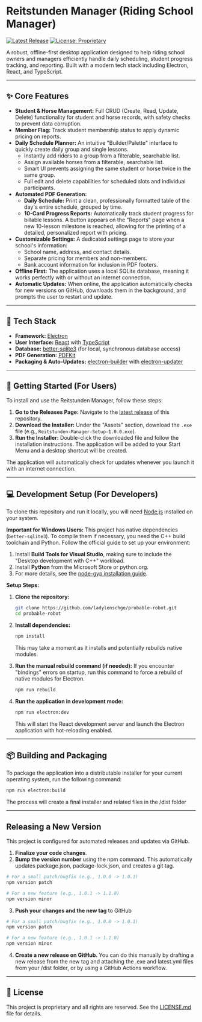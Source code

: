 # Reitstunden Manager (Riding School Manager)

[![Latest Release](https://img.shields.io/github/v/release/ladylenschge/probable-robot)](https://github.com/ladylenschge/probable-robot/releases/latest)
[![License: Proprietary](https://img.shields.io/badge/License-Proprietary-red.svg)]()

A robust, offline-first desktop application designed to help riding school owners and managers efficiently handle daily scheduling, student progress tracking, and reporting. Built with a modern tech stack including Electron, React, and TypeScript.

---

## ✨ Core Features

*   **Student & Horse Management:** Full CRUD (Create, Read, Update, Delete) functionality for student and horse records, with safety checks to prevent data corruption.
*   **Member Flag:** Track student membership status to apply dynamic pricing on reports.
*   **Daily Schedule Planner:** An intuitive "Builder/Palette" interface to quickly create daily group and single lessons.
    *   Instantly add riders to a group from a filterable, searchable list.
    *   Assign available horses from a filterable, searchable list.
    *   Smart UI prevents assigning the same student or horse twice in the same group.
    *   Full edit and delete capabilities for scheduled slots and individual participants.
*   **Automated PDF Generation:**
    *   **Daily Schedule:** Print a clean, professionally formatted table of the day's entire schedule, grouped by time.
    *   **10-Card Progress Reports:** Automatically track student progress for billable lessons. A button appears on the "Reports" page when a new 10-lesson milestone is reached, allowing for the printing of a detailed, personalized report with pricing.
*   **Customizable Settings:** A dedicated settings page to store your school's information:
    *   School name, address, and contact details.
    *   Separate pricing for members and non-members.
    *   Bank account information for inclusion in PDF footers.
*   **Offline First:** The application uses a local SQLite database, meaning it works perfectly with or without an internet connection.
*   **Automatic Updates:** When online, the application automatically checks for new versions on GitHub, downloads them in the background, and prompts the user to restart and update.

---

## 🔧 Tech Stack

*   **Framework:** [Electron](https://www.electronjs.org/)
*   **User Interface:** [React](https://reactjs.org/) with [TypeScript](https://www.typescriptlang.org/)
*   **Database:** [better-sqlite3](https://github.com/WiseLibs/better-sqlite3) (for local, synchronous database access)
*   **PDF Generation:** [PDFKit](http://pdfkit.org/)
*   **Packaging & Auto-Updates:** [electron-builder](https://www.electron.build/) with [electron-updater](https://www.electron.build/auto-update)

---

## 🚀 Getting Started (For Users)

To install and use the Reitstunden Manager, follow these steps:

1.  **Go to the Releases Page:** Navigate to the [latest release](https://github.com/ladylenschge/probable-robot/releases/latest) of this repository.
2.  **Download the Installer:** Under the "Assets" section, download the `.exe` file (e.g., `Reitstunden-Manager-Setup-1.0.0.exe`).
3.  **Run the Installer:** Double-click the downloaded file and follow the installation instructions. The application will be added to your Start Menu and a desktop shortcut will be created.

The application will automatically check for updates whenever you launch it with an internet connection.

---

## 💻 Development Setup (For Developers)

To clone this repository and run it locally, you will need [Node.js](https://nodejs.org/) installed on your system.

**Important for Windows Users:** This project has native dependencies (`better-sqlite3`). To compile them if necessary, you need the C++ build toolchain and Python. Follow the official guide to set up your environment:
1.  Install **Build Tools for Visual Studio**, making sure to include the "Desktop development with C++" workload.
2.  Install **Python** from the Microsoft Store or python.org.
3.  For more details, see the [node-gyp installation guide](https://github.com/nodejs/node-gyp#on-windows).

**Setup Steps:**

1.  **Clone the repository:**
    ```bash
    git clone https://github.com/ladylenschge/probable-robot.git
    cd probable-robot
    ```

2.  **Install dependencies:**
    ```bash
    npm install
    ```
    This may take a moment as it installs and potentially rebuilds native modules.

3.  **Run the manual rebuild command (if needed):**
    If you encounter "bindings" errors on startup, run this command to force a rebuild of native modules for Electron.
    ```bash
    npm run rebuild
    ```

4.  **Run the application in development mode:**
    ```bash
    npm run electron:dev
    ```
    This will start the React development server and launch the Electron application with hot-reloading enabled.

---

## 📦 Building and Packaging

To package the application into a distributable installer for your current operating system, run the following command:

```bash
npm run electron:build
```
The process will create a final installer and related files in the /dist folder

--- 
## Releasing a New Version

This project is configured for automated releases and updates via GitHub.

1. **Finalize your code changes**.
2. **Bump the version number** using the npm command. This automatically updates package.json, package-lock.json, and creates a git tag.

```bash
# For a small patch/bugfix (e.g., 1.0.0 -> 1.0.1)
npm version patch

# For a new feature (e.g., 1.0.1 -> 1.1.0)
npm version minor
```
3. **Push your changes and the new tag** to GitHub
```bash
# For a small patch/bugfix (e.g., 1.0.0 -> 1.0.1)
npm version patch

# For a new feature (e.g., 1.0.1 -> 1.1.0)
npm version minor
```
4. **Create a new release on GitHub.** You can do this manually by drafting a new release from the new tag and attaching the .exe and latest.yml files from your /dist folder, or by using a GitHub Actions workflow.

---

## 📄 License

This project is proprietary and all rights are reserved. See the [LICENSE.md](LICENSE.md) file for details.